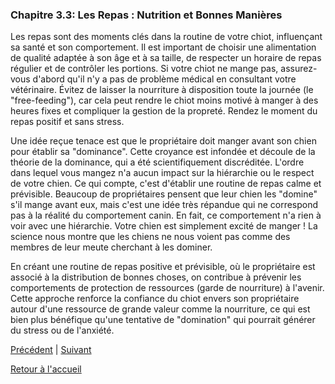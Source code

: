 ### **Chapitre 3.3: Les Repas : Nutrition et Bonnes Manières**

Les repas sont des moments clés dans la routine de votre chiot, influençant sa santé et son comportement. Il est important de choisir une alimentation de qualité adaptée à son âge et à sa taille, de respecter un horaire de repas régulier et de contrôler les portions. Si votre chiot ne mange pas, assurez-vous d'abord qu'il n'y a pas de problème médical en consultant votre vétérinaire. Évitez de laisser la nourriture à disposition toute la journée (le "free-feeding"), car cela peut rendre le chiot moins motivé à manger à des heures fixes et compliquer la gestion de la propreté. Rendez le moment du repas positif et sans stress.

Une idée reçue tenace est que le propriétaire doit manger avant son chien pour établir sa "dominance". Cette croyance est infondée et découle de la théorie de la dominance, qui a été scientifiquement discréditée. L'ordre dans lequel vous mangez n'a aucun impact sur la hiérarchie ou le respect de votre chien. Ce qui compte, c'est d'établir une routine de repas calme et prévisible. Beaucoup de propriétaires pensent que leur chien les "domine" s'il mange avant eux, mais c'est une idée très répandue qui ne correspond pas à la réalité du comportement canin. En fait, ce comportement n'a rien à voir avec une hiérarchie. Votre chien est simplement excité de manger ! La science nous montre que les chiens ne nous voient pas comme des membres de leur meute cherchant à les dominer.

En créant une routine de repas positive et prévisible, où le propriétaire est associé à la distribution de bonnes choses, on contribue à prévenir les comportements de protection de ressources (garde de nourriture) à l'avenir. Cette approche renforce la confiance du chiot envers son propriétaire autour d'une ressource de grande valeur comme la nourriture, ce qui est bien plus bénéfique qu'une tentative de "domination" qui pourrait générer du stress ou de l'anxiété. 

[Précédent](./3.2_les_balades_exploratoires.md) | [Suivant](./3.4_l_art_de_jouer.md)

[Retour à l'accueil](../index.md) 